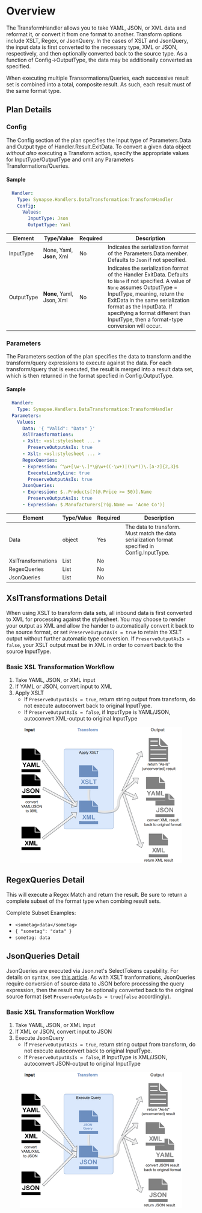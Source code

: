 # Overview
The TransformHandler allows you to take YAML, JSON, or XML data and reformat it, or convert it from one format to another.  Transform options include XSLT, Regex, or JsonQuery.  In the cases of XSLT and JsonQuery, the input data is first converted to the necessary type, XML or JSON, respectively, and then optionally converted back to the source type.  As a function of Config->OutputType, the data may be additionally converted as specified.

When executing multiple Transormations/Queries, each successive result set is combined into a total, composite result.  As such, each result must of the same format type.


## Plan Details
### Config

The Config section of the plan specifies the Input type of Parameters.Data and Output type of Handler.Result.ExitData.  To convert a given data object _without also_ executing a Transform action, specify the appropriate values for InputType/OutputType and omit any Parameters Transformations/Queries.

#### Sample
````yaml
  Handler:
    Type: Synapse.Handlers.DataTransformation:TransformHandler
    Config:
      Values:
        InputType: Json
        OutputType: Yaml
````

|Element|Type/Value|Required|Description
|-------|----------|--------|-----------
|InputType|None, Yaml, **Json**, Xml|No|Indicates the serialization format of the Parameters.Data member.  Defaults to `Json` if not specified.
|OutputType|**None**, Yaml, Json, Xml|No|Indicates the serialization format of the Handler ExitData.  Defaults to `None` if not specified.  A value of `None` assumes OutputType = InputType, meaning, return the ExitData in the same serialization format as the InputData.  If specifying a format different than InputType, then a format-type conversion will occur.

### Parameters

The Parameters section of the plan specifies the data to transform and the transform/query expressions to execute against the data.  For each transform/query that is executed, the result is merged into a result data set, which is then returned in the format specfied in Config.OutputType.

#### Sample
````yaml
  Handler:
    Type: Synapse.Handlers.DataTransformation:TransformHandler
  Parameters:
    Values:
      Data: '{ "Valid": "Data" }'
      XslTransformations:
      - Xslt: <xsl:stylesheet ... >
        PreserveOutputAsIs: true
      - Xslt: <xsl:stylesheet ... >
      RegexQueries:
      - Expression: ^\w+[\w-\.]*\@\w+((-\w+)|(\w*))\.[a-z]{2,3}$
        ExecuteLineByLine: true
        PreserveOutputAsIs: true
      JsonQueries:
      - Expression: $..Products[?(@.Price >= 50)].Name
        PreserveOutputAsIs: true
      - Expression: $.Manufacturers[?(@.Name == 'Acme Co')]
````

|Element|Type/Value|Required|Description
|-------|----------|--------|-----------
|Data|object|Yes|The data to transform.  Must match the data serialization format specified in Config.InputType.
|XslTransformations|List|No|
|RegexQueries|List|No|
|JsonQueries|List|No|

## XslTransformations Detail

When using XSLT to transform data sets, all inbound data is first converted to XML for processing against the stylesheet.  You may choose to render your output as XML and allow the hander to automatically convert it back to the source format, or set `PreserveOutputAsIs = true` to retain the XSLT output without further automatic type conversion.  If  `PreserveOutputAsIs = false`, your XSLT output must be in XML in order to convert back to the source InputType.

### Basic XSL Transformation Workflow
1. Take YAML, JSON, or XML input
2. If YAML or JSON, convert input to XML
3. Apply XSLT
   - If `PreserveOutputAsIs = true`, return string output from transform, do not execute autoconvert back to original InputType.
   - If `PreserveOutputAsIs = false`, if InputType is YAML/JSON, autoconvert XML-output to original InputType

<p align="center">
<img alt="Synapse Concept" src="../../img/syn_transformHandler_xml.png" />
</p>

## RegexQueries Detail

This will execute a Regex Match and return the result.  Be sure to return a complete subset of the format type when combing result sets.

Complete Subset Examples:
- `<sometag>data</sometag>`
- `{ "sometag": "data" }`
- `sometag: data`

## JsonQueries Detail

JsonQueries are executed via Json.net's SelectTokens capability.  For details on syntax, see [this article](https://www.newtonsoft.com/json/help/html/QueryJsonSelectTokenJsonPath.htm).  As with XSLT tranformations, JsonQueries require conversion of source data to JSON before processing the query expression, then the result may be optionally converted back to the original source format (set `PreserveOutputAsIs = true|false` accordingly).

### Basic XSL Transformation Workflow
1. Take YAML, JSON, or XML input
2. If XML or JSON, convert input to JSON
3. Execute JsonQuery
   - If `PreserveOutputAsIs = true`, return string output from transform, do not execute autoconvert back to original InputType.
   - If `PreserveOutputAsIs = false`, if InputType is XML/JSON, autoconvert JSON-output to original InputType

<p align="center">
<img alt="Synapse Concept" src="../../img/syn_transformHandler_json.png" />
</p>